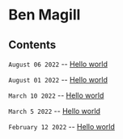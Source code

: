 # Ben Magill

## Contents

`August 06 2022` -- [Hello world]()

`August 01 2022` -- [Hello world]()

`March 10 2022` -- [Hello world]()

`March 5 2022` -- [Hello world]()

`February 12 2022` -- [Hello world]()